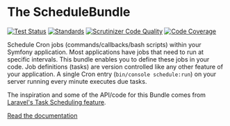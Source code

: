 # The ScheduleBundle

[![Test Status](https://github.com/kbond/schedule-bundle/workflows/Tests/badge.svg?branch=master)](https://github.com/kbond/schedule-bundle/actions?query=workflow%3ATests+branch%3Amaster)
[![Standards](https://github.com/kbond/schedule-bundle/workflows/Standards/badge.svg?branch=master)](https://github.com/kbond/schedule-bundle/actions?query=workflow%3AStandards+branch%3Amaster)
[![Scrutinizer Code Quality](https://scrutinizer-ci.com/g/kbond/schedule-bundle/badges/quality-score.png?b=master)](https://scrutinizer-ci.com/g/kbond/schedule-bundle/?branch=master)
[![Code Coverage](https://scrutinizer-ci.com/g/kbond/schedule-bundle/badges/coverage.png?b=master)](https://scrutinizer-ci.com/g/kbond/schedule-bundle/?branch=master)

Schedule Cron jobs (commands/callbacks/bash scripts) within your Symfony
application. Most applications have jobs that need to run at specific intervals.
This bundle enables you to define these jobs in your code. Job definitions (tasks)
are version controlled like any other feature of your application. A single Cron
entry (`bin/console schedule:run`) on your server running every minute executes due
tasks.

The inspiration and some of the API/code for this Bundle comes from [Laravel's
Task Scheduling feature](https://laravel.com/docs/master/scheduling).

[Read the documentation](doc/index.md)

